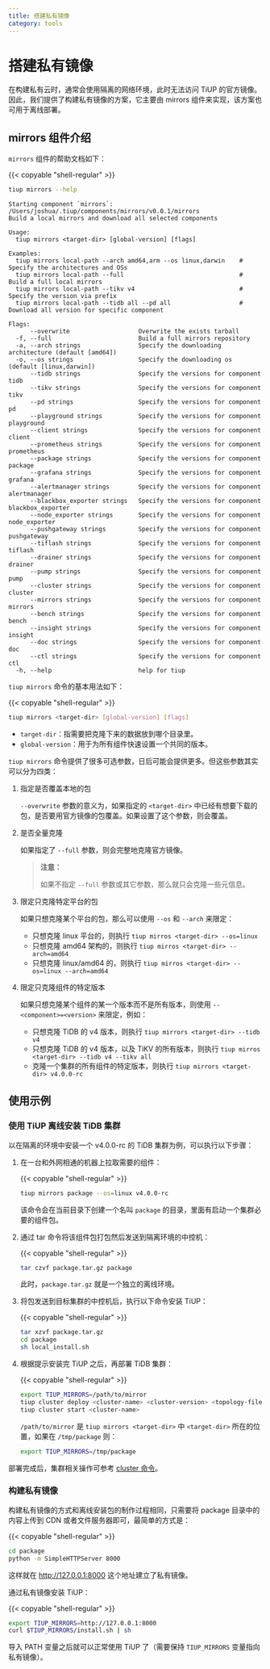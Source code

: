 ```yaml
---
title: 搭建私有镜像
category: tools
---
```


# 搭建私有镜像

在构建私有云时，通常会使用隔离的网络环境，此时无法访问 TiUP 的官方镜像。因此，我们提供了构建私有镜像的方案，它主要由 mirrors 组件来实现，该方案也可用于离线部署。

## mirrors 组件介绍

`mirrors` 组件的帮助文档如下：

{{< copyable "shell-regular" >}}

```bash
tiup mirrors --help
```

```
Starting component `mirrors`: /Users/joshua/.tiup/components/mirrors/v0.0.1/mirrors
Build a local mirrors and download all selected components

Usage:
  tiup mirrors <target-dir> [global-version] [flags]

Examples:
  tiup mirrors local-path --arch amd64,arm --os linux,darwin    # Specify the architectures and OSs
  tiup mirrors local-path --full                                # Build a full local mirrors
  tiup mirrors local-path --tikv v4                             # Specify the version via prefix
  tiup mirrors local-path --tidb all --pd all                   # Download all version for specific component

Flags:
      --overwrite                   Overwrite the exists tarball
  -f, --full                        Build a full mirrors repository
  -a, --arch strings                Specify the downloading architecture (default [amd64])
  -o, --os strings                  Specify the downloading os (default [linux,darwin])
      --tidb strings                Specify the versions for component tidb
      --tikv strings                Specify the versions for component tikv
      --pd strings                  Specify the versions for component pd
      --playground strings          Specify the versions for component playground
      --client strings              Specify the versions for component client
      --prometheus strings          Specify the versions for component prometheus
      --package strings             Specify the versions for component package
      --grafana strings             Specify the versions for component grafana
      --alertmanager strings        Specify the versions for component alertmanager
      --blackbox_exporter strings   Specify the versions for component blackbox_exporter
      --node_exporter strings       Specify the versions for component node_exporter
      --pushgateway strings         Specify the versions for component pushgateway
      --tiflash strings             Specify the versions for component tiflash
      --drainer strings             Specify the versions for component drainer
      --pump strings                Specify the versions for component pump
      --cluster strings             Specify the versions for component cluster
      --mirrors strings             Specify the versions for component mirrors
      --bench strings               Specify the versions for component bench
      --insight strings             Specify the versions for component insight
      --doc strings                 Specify the versions for component doc
      --ctl strings                 Specify the versions for component ctl
  -h, --help                        help for tiup
```

`tiup mirrors` 命令的基本用法如下：

{{< copyable "shell-regular" >}}

```bash
tiup mirrors <target-dir> [global-version] [flags]
```

- `target-dir`：指需要把克隆下来的数据放到哪个目录里。
- `global-version`：用于为所有组件快速设置一个共同的版本。

`tiup mirrors` 命令提供了很多可选参数，日后可能会提供更多。但这些参数其实可以分为四类：

1. 指定是否覆盖本地的包

    `--overwrite` 参数的意义为，如果指定的 `<target-dir>` 中已经有想要下载的包，是否要用官方镜像的包覆盖。如果设置了这个参数，则会覆盖。

2. 是否全量克隆

    如果指定了 `--full` 参数，则会完整地克隆官方镜像。

    > **注意：**
    >
    > 如果不指定 `--full` 参数或其它参数，那么就只会克隆一些元信息。

3. 限定只克隆特定平台的包

    如果只想克隆某个平台的包，那么可以使用 `--os` 和 `--arch` 来限定：

    - 只想克隆 linux 平台的，则执行 `tiup mirros <target-dir> --os=linux`
    - 只想克隆 amd64 架构的，则执行 `tiup mirros <target-dir> --arch=amd64`
    - 只想克隆 linux/amd64 的，则执行 `tiup mirros <target-dir> --os=linux --arch=amd64`

4. 限定只克隆组件的特定版本

    如果只想克隆某个组件的某一个版本而不是所有版本，则使用 `--<component>=<version>` 来限定，例如：

    - 只想克隆 TiDB 的 v4 版本，则执行 `tiup mirrors <target-dir> --tidb v4`
    - 只想克隆 TiDB 的 v4 版本，以及 TiKV 的所有版本，则执行 `tiup mirros <target-dir> --tidb v4 --tikv all`
    - 克隆一个集群的所有组件的特定版本，则执行 `tiup mirrors <target-dir> v4.0.0-rc`

## 使用示例

### 使用 TiUP 离线安装 TiDB 集群

以在隔离的环境中安装一个 v4.0.0-rc 的 TiDB 集群为例，可以执行以下步骤：

1. 在一台和外网相通的机器上拉取需要的组件：

    {{< copyable "shell-regular" >}}

    ```bash
    tiup mirrors package --os=linux v4.0.0-rc
    ```

    该命令会在当前目录下创建一个名叫 `package` 的目录，里面有启动一个集群必要的组件包。

2. 通过 tar 命令将该组件包打包然后发送到隔离环境的中控机：

    {{< copyable "shell-regular" >}}

    ```bash
    tar czvf package.tar.gz package
    ```

    此时，`package.tar.gz` 就是一个独立的离线环境。

3. 将包发送到目标集群的中控机后，执行以下命令安装 TiUP：

    {{< copyable "shell-regular" >}}

    ```bash
    tar xzvf package.tar.gz
    cd package
    sh local_install.sh
    ```

4. 根据提示安装完 TiUP 之后，再部署 TiDB 集群：

    {{< copyable "shell-regular" >}}

    ```bash
    export TIUP_MIRRORS=/path/to/mirror
    tiup cluster deploy <cluster-name> <cluster-version> <topology-file>
    tiup cluster start <cluster-name>
    ```

    `/path/to/mirror` 是 `tiup mirrors <target-dir>` 中 `<target-dir>` 所在的位置，如果在 `/tmp/package` 则：

    ```bash
    export TIUP_MIRRORS=/tmp/package
    ```

部署完成后，集群相关操作可参考 [cluster 命令](/tiup/tiup-cluster.md)。

### 构建私有镜像

构建私有镜像的方式和离线安装包的制作过程相同，只需要将 package 目录中的内容上传到 CDN 或者文件服务器即可，最简单的方式是：

{{< copyable "shell-regular" >}}

```bash
cd package
python -m SimpleHTTPServer 8000
```

这样就在 <http://127.0.0.1:8000> 这个地址建立了私有镜像。

通过私有镜像安装 TiUP：

{{< copyable "shell-regular" >}}

```bash
export TIUP_MIRRORS=http://127.0.0.1:8000
curl $TIUP_MIRRORS/install.sh | sh
```

导入 PATH 变量之后就可以正常使用 TiUP 了（需要保持 `TIUP_MIRRORS` 变量指向私有镜像）。
